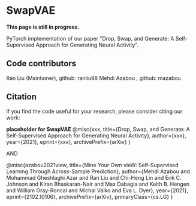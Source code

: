 # SwapVAE

**This page is still in progress.**

PyTorch implementation of our paper "Drop, Swap, and Generate: A Self-Supervised Approach for Generating Neural Activity".


## Code contributors
Ran Liu (Maintainer), github: ranliu98
Mehdi Azabou , github: mazabou

## Citation
If you find the code useful for your research, please consider citing our work:

**placeholder for SwapVAE**
@misc{xxx,
      title={Drop, Swap, and Generate: A Self-Supervised Approach for Generating Neural Activity}, 
      author={xxx},
      year={2021},
      eprint={xxx},
      archivePrefix={arXiv}
}

AND

@misc{azabou2021view,
      title={Mine Your Own vieW: Self-Supervised Learning Through Across-Sample Prediction}, 
      author={Mehdi Azabou and Mohammad Gheshlaghi Azar and Ran Liu and Chi-Heng Lin and Erik C. Johnson 
              and Kiran Bhaskaran-Nair and Max Dabagia and Keith B. Hengen and William Gray-Roncal 
              and Michal Valko and Eva L. Dyer},
      year={2021},
      eprint={2102.10106},
      archivePrefix={arXiv},
      primaryClass={cs.LG}
}
